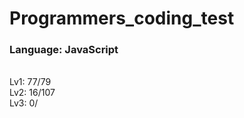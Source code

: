 # Programmers_coding_test

### Language: JavaScript 
<br/>
Lv1: 77/79
<br/>
Lv2: 16/107
<br/>
Lv3: 0/
